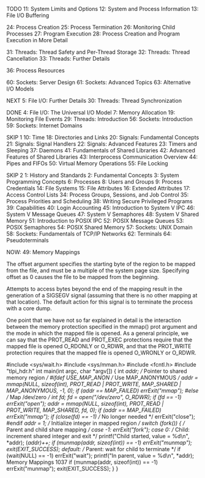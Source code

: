 TODO
11: System Limits and Options
12: System and Process Information
13: File I/O Buffering

24: Process Creation
25: Process Termination
26: Monitoring Child Processes
27: Program Execution
28: Process Creation and Program Execution in More Detail

31: Threads: Thread Safety and Per-Thread Storage
32: Threads: Thread Cancellation
33: Threads: Further Details

36: Process Resources

60: Sockets: Server Design
61: Sockets: Advanced Topics
63: Alternative I/O Models


NEXT
5: File I/O: Further Details
30: Threads: Thread Synchronization


DONE
4: File I/O: The Universal I/O Model
7: Memory Allocation
19: Monitoring File Events
29: Threads: Introduction
56: Sockets: Introduction
59: Sockets: Internet Domains


SKIP 1
10: Time
18: Directories and Links
20: Signals: Fundamental Concepts
21: Signals: Signal Handlers
22: Signals: Advanced Features
23: Timers and Sleeping
37: Daemons
41: Fundamentals of Shared Libraries
42: Advanced Features of Shared Libraries
43: Interprocess Communication Overview
44: Pipes and FIFOs
50: Virtual Memory Operations
55: File Locking


SKIP 2
1: History and Standards
2: Fundamental Concepts
3: System Programming Concepts
6: Processes
8: Users and Groups
9: Process Credentials
14: File Systems
15: File Attributes
16: Extended Attributes
17: Access Control Lists
34: Process Groups, Sessions, and Job Control
35: Process Priorities and Scheduling
38: Writing Secure Privileged Programs
39: Capabilities
40: Login Accounting
45: Introduction to System V IPC
46: System V Message Queues
47: System V Semaphores
48: System V Shared Memory
51: Introduction to POSIX IPC
52: POSIX Message Queues
53: POSIX Semaphores
54: POSIX Shared Memory
57: Sockets: UNIX Domain
58: Sockets: Fundamentals of TCP/IP Networks
62: Terminals
64: Pseudoterminals





NOW: 49: Memory Mappings

The offset argument specifies the starting byte of the region to be mapped from the
file, and must be a multiple of the system page size. Specifying offset as 0 causes the file
to be mapped from the beginning.

Attempts to access bytes beyond the end of the mapping result in the generation of a SIGSEGV signal (assuming that there is no other mapping at that location). The default action for this signal is to terminate the process with a core dump.


One point that we have not so far explained in detail is the interaction between the
memory protection specified in the mmap() prot argument and the mode in which the
mapped file is opened. As a general principle, we can say that the PROT_READ and
PROT_EXEC protections require that the mapped file is opened O_RDONLY or O_RDWR, and that
the PROT_WRITE protection requires that the mapped file is opened O_WRONLY or O_RDWR.




 



#include <sys/wait.h>
#include <sys/mman.h>
#include <fcntl.h>
#include "tlpi_hdr.h"
int
main(int argc, char *argv[])
{
 int *addr; /* Pointer to shared memory region */
#ifdef USE_MAP_ANON /* Use MAP_ANONYMOUS */
 addr = mmap(NULL, sizeof(int), PROT_READ | PROT_WRITE,
 MAP_SHARED | MAP_ANONYMOUS, -1, 0);
 if (addr == MAP_FAILED)
 errExit("mmap");
#else /* Map /dev/zero */
 int fd;
 fd = open("/dev/zero", O_RDWR);
 if (fd == -1)
 errExit("open");
 addr = mmap(NULL, sizeof(int), PROT_READ | PROT_WRITE, MAP_SHARED, fd, 0);
 if (addr == MAP_FAILED)
 errExit("mmap");
 if (close(fd) == -1) /* No longer needed */
 errExit("close");
#endif
 *addr = 1; /* Initialize integer in mapped region */
 switch (fork()) { /* Parent and child share mapping */
 case -1:
 errExit("fork");
 case 0: /* Child: increment shared integer and exit */
 printf("Child started, value = %d\n", *addr);
 (*addr)++;
 if (munmap(addr, sizeof(int)) == -1)
 errExit("munmap");
 exit(EXIT_SUCCESS);
 default: /* Parent: wait for child to terminate */
 if (wait(NULL) == -1)
 errExit("wait");
 printf("In parent, value = %d\n", *addr);
Memory Mappings 1037
 if (munmap(addr, sizeof(int)) == -1)
 errExit("munmap");
 exit(EXIT_SUCCESS);
 }
}







